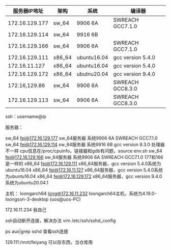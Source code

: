 | 服务器IP地址        | 架构     | 系统          | 编译器               |
| -------------- | ------ | ----------- | ----------------- |
| 172.16.129.177 | sw_64  | 9906 6A     | SWREACH GCC7.1.0  |
| 172.16.129.114 | sw_64  | 9916 6B     |                   |
| 172.16.129.166 | sw_64  | 9906 6A     | SWREACH GCC7.1.0  |
| 172.16.129.111 | x86_64 | ubuntu16.04 | gcc version 5.4.0 |
| 172.16.11.127  | x86_64 | ubuntu16.04 | gcc version 5.4.0 |
| 172.16.129.172 | x86_64 | ubutnu20.04 | gcc version 9.4.0 |
| 172.16,129.86  | sw_64  | 9906 6A     | SWREACH GCC8.3.0  |
| 172.16.129.113 | sw_64  | 9906 6A     | SWREACH GCC8.3.0  |

ssh：username@ip

服务器：

sw_64  fei@172.16.129.177  sw_64服务器 系统9906 6A SWREACH GCC7.1.0
sw_64  fei@172.16.129.114  sw_64服务器 系统9916 6B gcc version 8.3.0 处理器不一样 cpu信息在/proc/cpuinfo，链接器和gdb有问题，source env.sh
sw_64  fei@172.16.129.166  sw_64服务器 系统9906 6A SWREACH GCC7.1.0 177和166是一样的
x86_64 fei@172.16.129.111  x86_64服务器，gcc version 5.4.0系统为ubuntu16.04
x86_64 fei@172.16.11.127    x86_64服务器，gcc version 5.4.0系统为ubuntu16.04
x86_64 fei@172.16.129.172  x86_64服务器，gcc version 9.4.0系统为ubuntu20.04.1

主机：
loongarch64 long@172.16.11.232 loongarch64主机，系统为4.19.0-loongson-3-desktop (uos@uos-PC)

172.16.11.234 我自己

ssh自动断开连接，解决办法
vim /etc/ssh/sshd_config

ps aux|grep sshd 查看ssh连接

129.111:/mnt/feiyang 可以存东西，当仓库用
